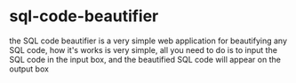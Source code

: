# sql-code-beautifier
the SQL code beautifier is a very simple web application for beautifying any SQL code, how it's works is very simple, all you need to do is to input the SQL code in the input box, and the beautified SQL code will appear on the output box
